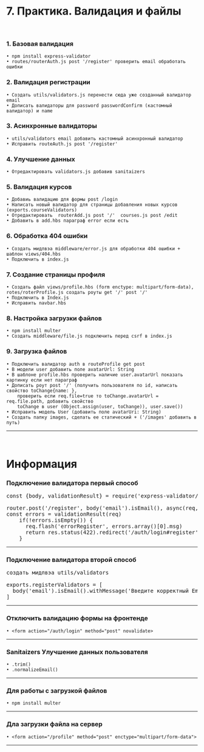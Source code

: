 # 7. Практика. Валидация и файлы
&emsp;  
### 1. Базовая валидация
	• npm install express-validator
	• routes/routerAuth.js post '/register' проверить email обработать ошибки

### 2. Валидация регистрации
	• Создать utils/validators.js перенести сюда уже созданный валидатор email
	• Дописать валидаторы для password passwordConfirm (кастомный валидатор) и name

### 3. Асинхронные валидаторы
	• utils/validators email добавить кастомный асинхронный валидатор 
	• Исправить routeAuth.js post '/register'

### 4. Улучшение данных
	• Отредактировать validators.js добавив sanitaizers

### 5. Валидация курсов
	• Добавиь валидацию для формы post /login
	• Написать новый валидатор для страницы добавления новых курсов (exports.courseValidators)
	• Отредактировать  routerAdd.js post '/'  courses.js post /edit
	• Добавить в add.hbs параграф error если есть

### 6. Обработка 404 ошибки
	• Создать мидлвэа middleware/error.js для обработки 404 ошибки + шаблон views/404.hbs
	• Подключить в index.js

### 7. Создание страницы профиля
	• Создать файл views/profile.hbs (form enctype: multipart/form-data), rotes/roterProfile.js создать роуты get '/' post '/'
	• Подключить в Index.js
	• Исправить navbar.hbs

### 8. Настройка загрузки файлов
	• npm install multer
	• Создать middleware/file.js подключить перед csrf в index.js

### 9. Загрузка файлов
	• Подключить валидатор auth в routeProfile get post
	• В модели user добавить поле avatarUrl: String
	• В шаблоне profile.hbs проверить наличие user.avatarUrl показать картинку если нет параграф
	• Дописать роут post '/' (получить пользователя по id, написать свойство toChange{name: }, 
		проверить если req.file=true то toChange.avatarUrl = req.file.path, добавить свойство 
		toChange в user (Object.assign(user, toChange)), user.save())
	• Исправить модель User (добавить поле avatarUri: String)
	• Создать папку images, сделать ее статический + ('/images' добавить в путь)

***
&emsp;
# Информация
### Подключение валидатора первый способ
<pre>
const {body, validationResult} = require('express-validator/check')

router.post('/register', body('email').isEmail(), async(req, res) => ...
const errors = validationResult(req)
    if(!errors.isEmpty()) {
      req.flash('errorRegister', errors.array()[0].msg)
      return res.status(422).redirect('/auth/login#register')
    }
</pre>
***
### Подключение валидатора второй способ
<pre>
создать мидлвэа utils/validators

exports.registerValidators = [
  body('email').isEmail().withMessage('Введите корректный Email'),
]
</pre>
***
### Отключить валидацию формы на фронтенде
	• <form action="/auth/login" method="post" novalidate>
***
### Sanitaizers Улучшение данных пользователя
	• .trim()
	• .normalizeEmail()
***
### Для работы с загрузкой файлов
	• npm install multer
***
### Дла загрузки файла на сервер
	• <form action="/profile" method="post" enctype="multipart/form-data">
***